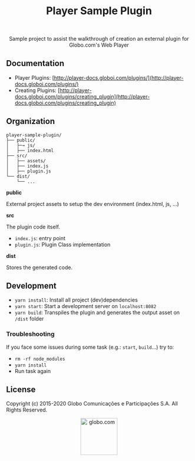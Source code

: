 <h1 align="center">Player Sample Plugin</h1> <br>

<p align="center">
	Sample project to assist the walkthrough of creation an external plugin for Globo.com's Web Player
</p>


## Documentation

- Player Plugins: [http://player-docs.globoi.com/plugins/](http://player-docs.globoi.com/plugins/)
- Creating Plugins: [http://player-docs.globoi.com/plugins/creating_plugin](http://player-docs.globoi.com/plugins/creating_plugin)

## Organization

```
player-sample-plugin/
├── public/
│   ├─→ js/
│   ├── index.html
├── src/
│   ├── assets/
│   ├── index.js
│   ├── plugin.js
└── dist/
    └── ...
```

**public**

External project assets to setup the dev environment (index.html, js, ...)

**src**

The plugin code itself.

- `index.js`: entry point
- `plugin.js`: Plugin Class implementation

**dist**

Stores the generated code.

## Development

- `yarn install`: Install all project (dev)dependencies
- `yarn start`: Start a development server on `localhost:8082`
- `yarn build`: Transpiles the plugin and generates the output asset on `/dist` folder

### Troubleshooting

If you face some issues during some task (e.g.: `start`, `build`...) try to:

  - `rm -rf node_modules`
  - `yarn install`
  - Run task again

## License

Copyright (c) 2015-2020 Globo Comunicações e Participações S.A. All Rights Reserved.

<p align="center">
    <img alt="globo.com" title="globo.com" src="http://s.glbimg.com/en/ho/static/globo_com_2016/img/home_200x200.png" width="100">
</p>
